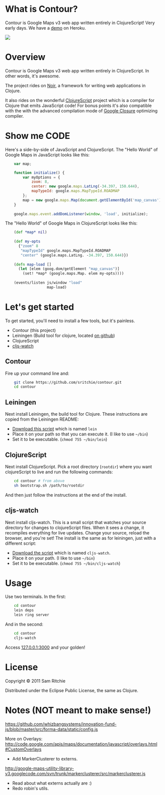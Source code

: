 # What is Contour?

Contour is Google Maps v3 web app written entirely in ClojureScript! Very early days. We have a [demo](http://contour.herokuapp.com) on Heroku.

![](http://i.imgur.com/c3yDI.png)


# Overview

Contour is Google Maps v3 web app written entirely in ClojureScript. In other words, it's awesome.

The project rides on [Noir](https://github.com/ibdknox/noir), a framework for writing web applications in Clojure.

It also rides on the wonderful [ClojureScript](https://github.com/clojure/clojurescript) project which is a compiler for Clojure that emits JavaScript code! For bonus points it's also compatible with the with the advanced compilation mode of [Google Closure](http://code.google.com/closure) optimizing compiler. 

# Show me CODE

Here's a side-by-side of JavaScript and ClojureScript. The "Hello World" of Google Maps in JavaScript looks like this: 

```javascript
    var map;

    function initialize() {
        var myOptions = {
            zoom: 8,
            center: new google.maps.LatLng(-34.397, 150.644),
            mapTypeId: google.maps.MapTypeId.ROADMAP
        };
        map = new google.maps.Map(document.getElementById('map_canvas'), myOptions);
    }
    
    google.maps.event.addDomListener(window, 'load', initialize);
```

The "Hello World" of Google Maps in ClojureScript looks like this: 

```clojure
    (def *map* nil)
    
    (def my-opts
      {"zoom" 8
       "mapTypeId" google.maps.MapTypeId.ROADMAP
       "center" (google.maps.LatLng. -34.397, 150.644)})
    
    (defn map-load []
      (let [elem (goog.dom/getElement "map_canvas")]
        (set! *map* (google.maps.Map. elem my-opts))))
    
    (events/listen js/window "load"
                   map-load)
```

# Let's get started

To get started, you'll need to install a few tools, but it's painless.

* Contour (this project)
* Leiningen (Build tool for clojure, located [on github](https://github.com/technomancy/leiningen))
* ClojureScript
* [cljs-watch](https://github.com/ibdknox/cljs-watch)

## Contour

Fire up your command line and:


```bash
    git clone https://github.com/sritchie/contour.git
    cd contour
```

## Leiningen

Next install Leiningen, the build tool for Clojure. These instructions are copied from the Leiningen README:

* [Download this script](https://raw.github.com/technomancy/leiningen/stable/bin/lein) which is named `lein`
* Place it on your path so that you can execute it. (I like to use `~/bin`)
* Set it to be executable. (`chmod 755 ~/bin/lein`)

## ClojureScript

Next install ClojureScript. Pick a root directory (`rootdir`) where you want clojureScript to live and run the following commands:

```bash
    cd contour # from above
    sh bootstrap.sh /path/to/rootdir
```

And then just follow the instructions at the end of the install.

## cljs-watch

Next install cljs-watch. This is a small script that watches your source directory for changes to clojureScript files. When it sees a change, it recompiles everything for live updates. Change your source, reload the browser, and you're set! The install is the same as for leiningen, just with a different script:

* [Download the script](https://github.com/ibdknox/cljs-watch/blob/master/cljs-watch) which is named `cljs-watch`.
* Place it on your path. (I like to use `~/bin`)
* Set it to be executable. (`chmod 755 ~/bin/cljs-watch`)

# Usage

Use two terminals. In the first:

```bash
    cd contour
    lein deps
    lein ring server    
```

And in the second:

```bash
    cd contour
    cljs-watch
```

Access [127.0.0.1:3000](127.0.0.1:3000) and your golden!

# License

Copyright © 2011 Sam Ritchie

Distributed under the Eclipse Public License, the same as Clojure.

# Notes (NOT meant to make sense!)

https://github.com/whizbangsystems/innovation-fund-js/blob/master/src/forma-data/static/config.js

More on Overlays:
    http://code.google.com/apis/maps/documentation/javascript/overlays.html#CustomOverlays

* Add MarkerClusterer to externs.

http://google-maps-utility-library-v3.googlecode.com/svn/trunk/markerclusterer/src/markerclusterer.js

* Read about what externs actually are :)
* Redo robin's utils.
